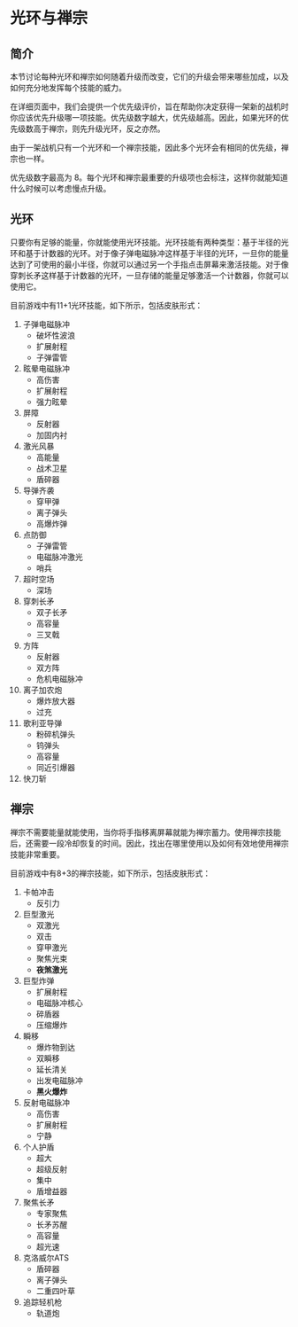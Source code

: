 # 光环与禅宗

## 简介

本节讨论每种光环和禅宗如何随着升级而改变，它们的升级会带来哪些加成，以及如何充分地发挥每个技能的威力。

在详细页面中，我们会提供一个优先级评价，旨在帮助你决定获得一架新的战机时你应该优先升级哪一项技能。优先级数字越大，优先级越高。因此，如果光环的优先级数高于禅宗，则先升级光环，反之亦然。

由于一架战机只有一个光环和一个禅宗技能，因此多个光环会有相同的优先级，禅宗也一样。

优先级数字最高为 8。每个光环和禅宗最重要的升级项也会标注，这样你就能知道什么时候可以考虑慢点升级。

## 光环

只要你有足够的能量，你就能使用光环技能。光环技能有两种类型：基于半径的光环和基于计数器的光环。对于像子弹电磁脉冲这样基于半径的光环，一旦你的能量达到了可使用的最小半径，你就可以通过另一个手指点击屏幕来激活技能。对于像穿刺长矛这样基于计数器的光环，一旦存储的能量足够激活一个计数器，你就可以使用它。

目前游戏中有11+1光环技能，如下所示，包括皮肤形式：

1. 子弹电磁脉冲
    - 破坏性波浪
    - 扩展射程
    - 子弹雷管
2. 眩晕电磁脉冲
    - 高伤害
    - 扩展射程
    - 强力眩晕
3. 屏障
    - 反射器
    - 加固内衬
4. 激光风暴
    - 高能量
    - 战术卫星
    - 盾碎器
5. 导弹齐袭
    - 穿甲弹
    - 离子弹头
    - 高爆炸弹
6. 点防御
    - 子弹雷管
    - 电磁脉冲激光
    - 哨兵
7. 超时空场
    - 深场
8. 穿刺长矛
    - 双子长矛
    - 高容量
    - 三叉戟
9. 方阵
    - 反射器
    - 双方阵
    - 危机电磁脉冲
10. 离子加农炮
    - 爆炸放大器
    - 过充
11. 歌利亚导弹
    - 粉碎机弹头
    - 钨弹头
    - 高容量
    - 同近引爆器
12. 快刀斩

## 禅宗

禅宗不需要能量就能使用，当你将手指移离屏幕就能为禅宗蓄力。使用禅宗技能后，还需要一段冷却恢复的时间。因此，找出在哪里使用以及如何有效地使用禅宗技能非常重要。

目前游戏中有8+3的禅宗技能，如下所示，包括皮肤形式：

1. 卡帕冲击
    - 反引力
2. 巨型激光
    - 双激光
    - 双击
    - 穿甲激光
    - 聚焦光束
    - **夜煞激光**
3. 巨型炸弹
    - 扩展射程
    - 电磁脉冲核心
    - 碎盾器
    - 压缩爆炸
4. 瞬移
    - 爆炸物到达
    - 双瞬移
    - 延长清关
    - 出发电磁脉冲
    - **黑火爆炸**
5. 反射电磁脉冲
    - 高伤害
    - 扩展射程
    - 宁静
6. 个人护盾
    - 超大
    - 超级反射
    - 集中
    - 盾增益器
7. 聚焦长矛
    - 专家聚焦
    - 长矛苏醒
    - 高容量
    - 超光速
8. 克洛威尔ATS
    - 盾碎器
    - 离子弹头
    - 二重四叶草
9. 追踪轻机枪
    - 轨道炮
